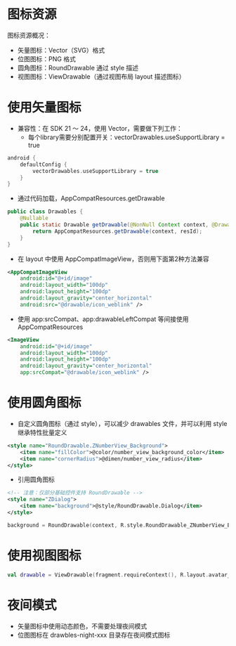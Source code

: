 # 图标资源

图标资源概况：
- 矢量图标：Vector（SVG）格式
- 位图图标：PNG 格式
- 圆角图标：RoundDrawable 通过 style 描述
- 视图图标：ViewDrawable（通过视图布局 layout 描述图标）

# 使用矢量图标
* 兼容性：在 SDK 21 ～ 24，使用 Vector，需要做下列工作：
  - 每个library需要分别配置开关：vectorDrawables.useSupportLibrary = true
``` gradle
android {
    defaultConfig {
        vectorDrawables.useSupportLibrary = true
    }
}
```
  - 通过代码加载，AppCompatResources.getDrawable
``` java
public class Drawables {
    @Nullable
    public static Drawable getDrawable(@NonNull Context context, @DrawableRes int resId) {
        return AppCompatResources.getDrawable(context, resId);
    }
}
```
  - 在 layout 中使用 AppCompatImageView，否则用下面第2种方法兼容
``` xml
<AppCompatImageView
    android:id="@+id/image"
    android:layout_width="100dp"
    android:layout_height="100dp"
    android:layout_gravity="center_horizontal"
    android:src="@drawable/icon_weblink" />
```
  - 使用 app:srcCompat、app:drawableLeftCompat 等间接使用 AppCompatResources
``` xml
<ImageView
    android:id="@+id/image"
    android:layout_width="100dp"
    android:layout_height="100dp"
    android:layout_gravity="center_horizontal"
    app:srcCompat="@drawable/icon_weblink" />
```

# 使用圆角图标
* 自定义圆角图标（通过 style），可以减少 drawables 文件，并可以利用 style 继承特性批量定义
``` xml
<style name="RoundDrawable.ZNumberView_Background">
    <item name="fillColor">@color/number_view_background_color</item>
    <item name="cornerRadius">@dimen/number_view_radius</item>
</style>
```
* 引用圆角图标
``` xml
<!-- 注意：仅部分基础控件支持 RoundDrawable -->
<style name="ZDialog">
    <item name="background">@style/RoundDrawable.Dialog</item>
</style>
```
``` kotlin
background = RoundDrawable(context, R.style.RoundDrawable_ZNumberView_Background)
```

# 使用视图图标
``` kotlin
val drawable = ViewDrawable(fragment.requireContext(), R.layout.avatar_text)
```

# 夜间模式
- 矢量图标中使用动态颜色，不需要处理夜间模式
- 位图图标在 drawbles-night-xxx 目录存在夜间模式图标

